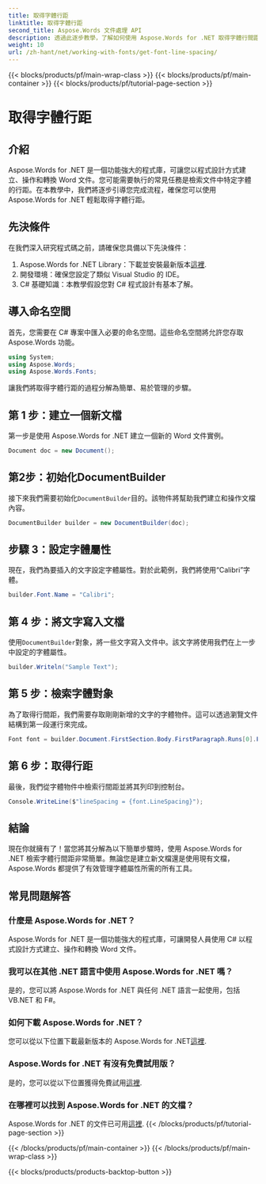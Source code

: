 ```yaml
---
title: 取得字體行距
linktitle: 取得字體行距
second_title: Aspose.Words 文件處理 API
description: 透過此逐步教學，了解如何使用 Aspose.Words for .NET 取得字體行間距。非常適合開發人員。
weight: 10
url: /zh-hant/net/working-with-fonts/get-font-line-spacing/
---
```


{{< blocks/products/pf/main-wrap-class >}}
{{< blocks/products/pf/main-container >}}
{{< blocks/products/pf/tutorial-page-section >}}

# 取得字體行距

## 介紹

Aspose.Words for .NET 是一個功能強大的程式庫，可讓您以程式設計方式建立、操作和轉換 Word 文件。您可能需要執行的常見任務是檢索文件中特定字體的行距。在本教學中，我們將逐步引導您完成流程，確保您可以使用 Aspose.Words for .NET 輕鬆取得字體行距。 

## 先決條件

在我們深入研究程式碼之前，請確保您具備以下先決條件：

1.  Aspose.Words for .NET Library：下載並安裝最新版本[這裡](https://releases.aspose.com/words/net/).
2. 開發環境：確保您設定了類似 Visual Studio 的 IDE。
3. C# 基礎知識：本教學假設您對 C# 程式設計有基本了解。

## 導入命名空間

首先，您需要在 C# 專案中匯入必要的命名空間。這些命名空間將允許您存取 Aspose.Words 功能。

```csharp
using System;
using Aspose.Words;
using Aspose.Words.Fonts;
```

讓我們將取得字體行距的過程分解為簡單、易於管理的步驟。

## 第 1 步：建立一個新文檔

第一步是使用 Aspose.Words for .NET 建立一個新的 Word 文件實例。

```csharp
Document doc = new Document();
```

## 第2步：初始化DocumentBuilder

接下來我們需要初始化`DocumentBuilder`目的。該物件將幫助我們建立和操作文檔內容。

```csharp
DocumentBuilder builder = new DocumentBuilder(doc);
```

## 步驟 3：設定字體屬性

現在，我們為要插入的文字設定字體屬性。對於此範例，我們將使用“Calibri”字體。

```csharp
builder.Font.Name = "Calibri";
```

## 第 4 步：將文字寫入文檔

使用`DocumentBuilder`對象，將一些文字寫入文件中。該文字將使用我們在上一步中設定的字體屬性。

```csharp
builder.Writeln("Sample Text");
```

## 第 5 步：檢索字體對象

為了取得行間距，我們需要存取剛剛新增的文字的字體物件。這可以透過瀏覽文件結構到第一段運行來完成。

```csharp
Font font = builder.Document.FirstSection.Body.FirstParagraph.Runs[0].Font;
```

## 第 6 步：取得行距

最後，我們從字體物件中檢索行間距並將其列印到控制台。

```csharp
Console.WriteLine($"lineSpacing = {font.LineSpacing}");
```

## 結論

現在你就擁有了！當您將其分解為以下簡單步驟時，使用 Aspose.Words for .NET 檢索字體行間距非常簡單。無論您是建立新文檔還是使用現有文檔，Aspose.Words 都提供了有效管理字體屬性所需的所有工具。

## 常見問題解答

### 什麼是 Aspose.Words for .NET？
Aspose.Words for .NET 是一個功能強大的程式庫，可讓開發人員使用 C# 以程式設計方式建立、操作和轉換 Word 文件。

### 我可以在其他 .NET 語言中使用 Aspose.Words for .NET 嗎？
是的，您可以將 Aspose.Words for .NET 與任何 .NET 語言一起使用，包括 VB.NET 和 F#。

### 如何下載 Aspose.Words for .NET？
您可以從以下位置下載最新版本的 Aspose.Words for .NET[這裡](https://releases.aspose.com/words/net/).

### Aspose.Words for .NET 有沒有免費試用版？
是的，您可以從以下位置獲得免費試用[這裡](https://releases.aspose.com/).

### 在哪裡可以找到 Aspose.Words for .NET 的文檔？
 Aspose.Words for .NET 的文件已可用[這裡](https://reference.aspose.com/words/net/).
{{< /blocks/products/pf/tutorial-page-section >}}

{{< /blocks/products/pf/main-container >}}
{{< /blocks/products/pf/main-wrap-class >}}

{{< blocks/products/products-backtop-button >}}
